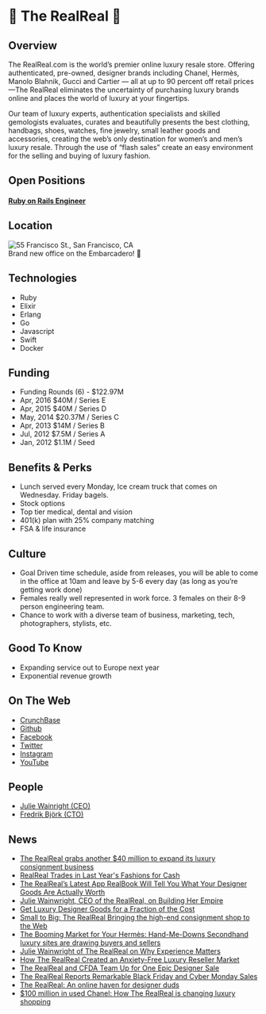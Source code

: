 # 💎 The RealReal 💎

## Overview
The RealReal.com is the world’s premier online luxury resale store. Offering authenticated, pre-owned, designer brands including Chanel, Hermès, Manolo Blahnik, Gucci and Cartier — all at up to 90 percent off retail prices —The RealReal eliminates the uncertainty of purchasing luxury brands online and places the world of luxury at your fingertips.

Our team of luxury experts, authentication specialists and skilled gemologists evaluates, curates and beautifully presents the best clothing, handbags, shoes, watches, fine jewelry, small leather goods and accessories, creating the web’s only destination for women’s and men’s luxury resale.
Through the use of “flash sales” create an easy environment for the selling and buying of luxury fashion.

## Open Positions
#### [Ruby on Rails Engineer](https://github.com/h4x0rj0bz/the-realreal/blob/master/rails-engineer.md)

## Location
![55 Francisco St., San Francisco, CA](http://maps.googleapis.com/maps/api/staticmap?center=55+francisco+st+san+francisco+ca&zoom=13&scale=false&size=600x300&maptype=roadmap&format=png&visual_refresh=true&markers=size:mid%7Ccolor:0xff0000%7Clabel:1%7C55+francisco+st+san+francisco+ca)  
Brand new office on the Embarcadero! 👊

## Technologies
+ Ruby
+ Elixir
+ Erlang
+ Go
+ Javascript
+ Swift
+ Docker

## Funding
+ Funding Rounds (6) - $122.97M
+ Apr, 2016	$40M / Series E
+ Apr, 2015	$40M / Series D
+ May, 2014	$20.37M / Series C
+ Apr, 2013	$14M / Series B
+ Jul, 2012	$7.5M / Series A
+ Jan, 2012	$1.1M / Seed

## Benefits & Perks
+ Lunch served every Monday, Ice cream truck that comes on Wednesday.  Friday bagels.
+ Stock options
+ Top tier medical, dental and vision
+ 401(k) plan with 25% company matching
+ FSA & life insurance

## Culture
+ Goal Driven time schedule, aside from releases, you will be able to come in the office at 10am and leave by 5-6 every day (as long as you’re getting work done)
+ Females really well represented in work force.  3 females on their 8-9 person engineering team.
+ Chance to work with a diverse team of business, marketing, tech, photographers, stylists, etc.

## Good To Know
+ Expanding service out to Europe next year
+ Exponential revenue growth

## On The Web
+ [CrunchBase](https://www.crunchbase.com/organization/the-realreal)
+ [Github](https://github.com/TheRealReal)
+ [Facebook](https://www.facebook.com/TheRealRealPage/)
+ [Twitter](https://twitter.com/therealreal])
+ [Instagram](https://www.instagram.com/therealreal/)
+ [YouTube](https://www.youtube.com/user/LuxuryConsignment)


## People
+ [Julie Wainright (CEO)](https://www.linkedin.com/in/juliewainwright)
+ [Fredrik Björk
(CTO)](https://www.linkedin.com/in/fbjork)

## News
+ [The RealReal grabs another $40 million to expand its luxury consignment business](https://techcrunch.com/2016/04/21/the-realreal-grabs-another-40-million-to-expand-its-luxury-consignment-business/)
+ [RealReal Trades in Last Year's Fashions for Cash](http://www.thestreet.com/story/12758978/1/realreal-trades-in-last-years-fashions-for-cash.html)     
+  [The RealReal’s Latest App RealBook Will Tell You What Your Designer Goods Are Actually Worth](http://techcrunch.com/2014/06/30/therealreals-latest-app-realbook-will-tell-you-what-your-designer-goods-are-actually-worth/)
+ [Julie Wainwright, CEO of the RealReal, on Building Her Empire](http://www.thedailybeast.com/articles/2013/06/27/julie-wainwright-ceo-of-therealreal-on-building-her-empire.html)
+ [Get Luxury Designer Goods for a Fraction of the Cost](http://video.foxbusiness.com/v/2637175294001/get-luxury-designer-goods-for-a-fraction-of-the-cost/)
+ [Small to Big: The RealReal
Bringing the high-end consignment shop to the Web](http://www.businessweek.com/articles/2013-10-24/the-realreal-dot-com-brings-the-high-end-consignment-shop-to-the-web)
+ [The Booming Market for Your Hermès: Hand-Me-Downs
Secondhand luxury sites are drawing buyers and sellers](http://www.businessweek.com/articles/2014-10-09/secondhand-luxury-sites-realreal-vestiaire-draw-the-style-set)
+ [Julie Wainwright of The RealReal on Why Experience Matters](http://www.businessoffashion.com/2014/10/julie-wainwright-realreal-experience-matters.html)
+ [How The RealReal Created an Anxiety-Free Luxury Reseller Market](http://www.forbes.com/sites/kristenphilipkoski/2014/10/31/how-the-realreal-created-an-anxiety-free-luxury-reseller-market/)
+ [The RealReal and CFDA Team Up for One Epic Designer Sale](http://www.thefashionspot.com/buzz-news/latest-news/495247-realreal-and-cfda/)
+ [The RealReal Reports Remarkable Black Friday and Cyber Monday Sales](http://www.prnewswire.com/news-releases/the-realreal-reports-remarkable-black-friday-and-cyber-monday-sales-300006622.html)
+ [The RealReal: An online haven for designer duds](http://dailyemerald.com/2014/12/30/the-realreal-an-online-haven-for-designer-duds/)
+ [$100 million in used Chanel: How The RealReal is changing luxury shopping](http://fortune.com/2015/02/13/the-realreal-used-luxury-goods/)
